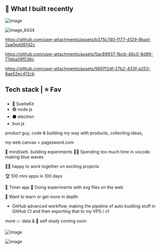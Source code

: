 ## 🎥 What I built recently

![image](https://github.com/user-attachments/assets/beb26ef2-5241-4cad-a07f-c3d07cbc56d5)

![image_8434](https://github.com/user-attachments/assets/7a9c81af-bd38-40c8-86c4-7b39b25d7e3b)

https://github.com/user-attachments/assets/b375c740-f177-4129-8bad-2aa0edd87d2c

https://github.com/user-attachments/assets/5ac89937-fbcb-46c0-8d99-77eba09f536c

https://github.com/user-attachments/assets/5697f2df-27b2-433f-a253-8ae52ec412cb

## Tech stack | ⭐ Fav

- 🧡 SvelteKit
- 🟢 node.js
- ⚫ electron
- bun.js

product guy, code & building my way with products, collecting ideas, 

my web canvas = pagesword.com

🧠 mind(set). building experiments 👨‍💻 Spending too much time in vscode. making blue waves






👨‍💻 happy to work together on exciting projects



🏆 100 mini apps in 100 days




🔹 Timer app
🔹 Doing experiments with svg files on the web




📘 Want to learn or get more in depth:
- GitHub advanced workflow, making the pipeline of auto buidling stuff in GitHub CI and then exporting that to my VPS / cf





more 📈 data & 🧠 self study coming soon



![image](https://github.com/user-attachments/assets/cf1d070d-df2e-43f8-8458-26c90823a6a5)

![image](https://github.com/user-attachments/assets/aea42aab-24b8-4e57-affc-0dafb23aa583)


